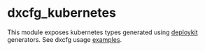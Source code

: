 # dxcfg_kubernetes

This module exposes kubernetes types generated using
[deploykit](https://github.com/livecycle/deploykit) generators. See dxcfg usage
[examples](https://github.com/dxcfg/dxcfg/tree/main/examples/kubernetes).
